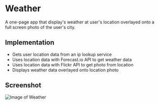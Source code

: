# Weather
A one-page app that display's weather at user's location overlayed onto a full screen photo of the user's city.

## Implementation
- Gets user location data from an ip lookup service
- Uses location data with Forecast.io API to get weather data
- Uses location data with Flickr API to get photo from location
- Displays weather data overlayed onto location photo

## Screenshot

![Image of Weather](screenshot-weather.png)
